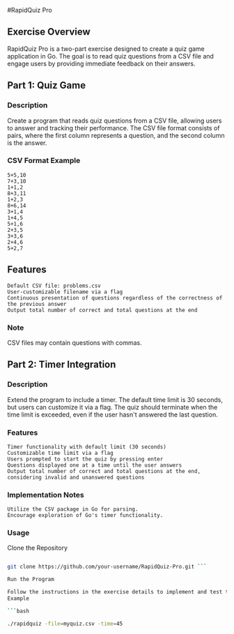 #RapidQuiz Pro

## Exercise Overview

RapidQuiz Pro is a two-part exercise designed to create a quiz game application in Go. The goal is to read quiz questions from a CSV file and engage users by providing immediate feedback on their answers.

## Part 1: Quiz Game

### Description

Create a program that reads quiz questions from a CSV file, allowing users to answer and tracking their performance. The CSV file format consists of pairs, where the first column represents a question, and the second column is the answer.

### CSV Format Example

```
5+5,10
7+3,10
1+1,2
8+3,11
1+2,3
8+6,14
3+1,4
1+4,5
5+1,6
2+3,5
3+3,6
2+4,6
5+2,7
```

## Features

    Default CSV file: problems.csv
    User-customizable filename via a flag
    Continuous presentation of questions regardless of the correctness of the previous answer
    Output total number of correct and total questions at the end

### Note

CSV files may contain questions with commas.

## Part 2: Timer Integration

### Description

Extend the program to include a timer. The default time limit is 30 seconds, but users can customize it via a flag. The quiz should terminate when the time limit is exceeded, even if the user hasn't answered the last question.

### Features

    Timer functionality with default limit (30 seconds)
    Customizable time limit via a flag
    Users prompted to start the quiz by pressing enter
    Questions displayed one at a time until the user answers
    Output total number of correct and total questions at the end, considering invalid and unanswered questions

### Implementation Notes

    Utilize the CSV package in Go for parsing.
    Encourage exploration of Go's timer functionality.

### Usage

Clone the Repository

````bash

git clone https://github.com/your-username/RapidQuiz-Pro.git ```

Run the Program

Follow the instructions in the exercise details to implement and test the functionality.
Example

```bash

./rapidquiz -file=myquiz.csv -time=45

````
